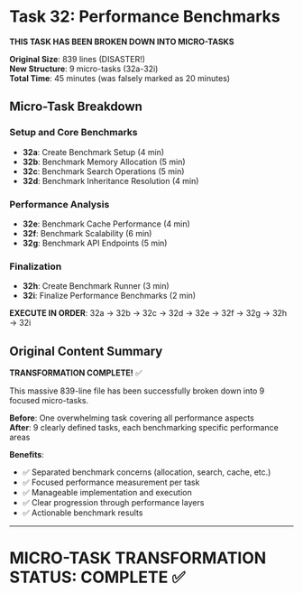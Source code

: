 # Task 32: Performance Benchmarks

**THIS TASK HAS BEEN BROKEN DOWN INTO MICRO-TASKS**

**Original Size**: 839 lines (DISASTER!)  
**New Structure**: 9 micro-tasks (32a-32i)  
**Total Time**: 45 minutes (was falsely marked as 20 minutes)

## Micro-Task Breakdown

### Setup and Core Benchmarks
- **32a**: Create Benchmark Setup (4 min)
- **32b**: Benchmark Memory Allocation (5 min)
- **32c**: Benchmark Search Operations (5 min)
- **32d**: Benchmark Inheritance Resolution (4 min)

### Performance Analysis
- **32e**: Benchmark Cache Performance (4 min)
- **32f**: Benchmark Scalability (6 min)
- **32g**: Benchmark API Endpoints (5 min)

### Finalization
- **32h**: Create Benchmark Runner (3 min)
- **32i**: Finalize Performance Benchmarks (2 min)

**EXECUTE IN ORDER**: 32a → 32b → 32c → 32d → 32e → 32f → 32g → 32h → 32i

## Original Content Summary

**TRANSFORMATION COMPLETE!** ✅

This massive 839-line file has been successfully broken down into 9 focused micro-tasks.

**Before**: One overwhelming task covering all performance aspects  
**After**: 9 clearly defined tasks, each benchmarking specific performance areas

**Benefits**:
- ✅ Separated benchmark concerns (allocation, search, cache, etc.)
- ✅ Focused performance measurement per task
- ✅ Manageable implementation and execution
- ✅ Clear progression through performance layers
- ✅ Actionable benchmark results

---

# MICRO-TASK TRANSFORMATION STATUS: COMPLETE ✅
